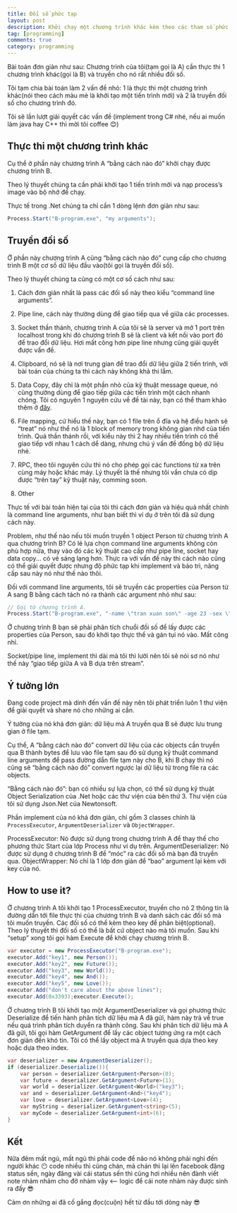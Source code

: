 ```yaml
---
title: Đối số phức tạp
layout: post
description: Khởi chạy một chương trình khác kèm theo các tham số phức tạp.
tag: [programming]
comments: true
category: programming
---
```


Bài toán đơn giản như sau: Chương trình của tôi(tạm gọi là A) cần thực thi 1 chương trình khác(gọi là B) và truyền cho nó rất nhiều đối số.

Tôi tạm chia bài toán làm 2 vấn đề nhỏ: 1 là thực thi một chương trình khác(nói theo cách màu mè là khởi tạo một tiến trình mới) và 2 là truyền đối số cho chương trình đó.

Tôi sẽ lần lượt giải quyết các vấn đề (implement trong C# nhé, nếu ai muốn làm java hay C++ thì mời tôi coffee 😊)

Thực thi một chương trình khác
------------

Cụ thể ở phần này chương trình A “bằng cách nào đó” khởi chạy được chương trình B.

Theo lý thuyết chúng ta cần phải khởi tạo 1 tiến trình mới và nạp process’s image vào bộ nhớ để chạy.

Thực tế trong .Net chúng ta chỉ cần 1 dòng lệnh đơn giản như sau:

``` cs
Process.Start("B-program.exe", "my arguments");
```

Truyền đối số
------------
Ở phần này chương trình A cũng “bằng cách nào đó” cung cấp cho chương trình B một cơ số dữ liệu đầu vào(tôi gọi là truyền đối số).

Theo lý thuyết chúng ta cũng có một cơ số cách như sau:

1. Cách đơn giản nhất là pass các đối số này theo kiểu “command line arguments”.

1. Pipe line, cách này thường dùng để giao tiếp qua về giữa các processes.

1. Socket thần thánh, chương trình A của tôi sẽ là server và mở 1 port trên localhost trong khi đó chương trình B sẽ là client và kết nối vào port đó để trao đổi dữ liệu. Hơi mất công hơn pipe line nhưng cũng giải quyết được vấn đề.

1. Clipboard, nó sẽ là nơi trung gian để trao đổi dữ liệu giữa 2 tiến trình, với bài toán của chúng ta thì cách này không khả thi lắm.

1. Data Copy, đây chỉ là một phần nhỏ của kỹ thuật message queue, nó cũng thường dùng để giao tiếp giữa các tiến trình một cách nhanh chóng. Tôi có nguyên 1 nguyên cứu về đề tài này, bạn có thể tham khảo thêm ở [đây](https://github.com/sontx/message-queue).

1. File mapping, cứ hiểu thế này, bạn có 1 file trên ổ đĩa và hệ điều hành sẽ “treat” nó như thể nó là 1 block of memory trong không gian nhớ của tiến trình. Quá thần thánh rồi, với kiểu này thì 2 hay nhiều tiến trình có thể giao tiếp với nhau 1 cách dể dàng, nhưng chú ý vấn đề đồng bộ dữ liệu nhé.

1. RPC, theo tôi nguyên cứu thì nó cho phép gọi các functions từ xa trên cùng máy hoặc khác máy. Lý thuyết là thế nhưng tôi vẩn chưa có dịp được “trên tay” kỹ thuật này, comming soon.

1. Other

Thực tế với bài toán hiện tại của tôi thì cách đơn giản và hiệu quả nhất chính là command line arguments, như bạn biết thì ví dụ ở trên tôi đã sử dụng cách này.

Problem, như thế nào nếu tôi muốn truyền 1 object Person từ chương trình A qua chương trình B? Có lẻ lựa chọn command line arguments không còn phù hợp nữa, thay vào đó các kỹ thuật cao cấp như pipe line, socket hay data copy... có vẻ sáng lạng hơn. Thực ra với vấn đề này thì cách nào cũng có thể giải quyết được nhưng độ phức tạp khi implement và bảo trì, nâng cấp sau này nó như thế nào thôi.

Đối với command line arguments, tôi sẽ truyền các properties của Person từ A sang B bằng cách tách nó ra thành các argument nhỏ như sau:

``` cs
// Gọi từ chương trình A.
Process.Start("B-program.exe", "-name \"tran xuan son\" -age 23 -sex \"unknown\"");
```

Ở chương trình B bạn sẽ phải phân tích chuổi đối số để lấy được các properties của Person, sau đó khởi tạo thực thể và gán tụi nó vào. Mất công nhỉ.

Socket/pipe line, implement thì dài mà tôi thì lười nên tôi sẽ nói sơ nó như thế này “giao tiếp giữa A và B dựa trên stream”.

Ý tưởng lớn
--------

Đang code project mà dính đến vấn đề này nên tôi phát triển luôn 1 thư viện để giải quyết và share nó cho những ai cần.

Ý tưởng của nó khá đơn giản: dữ liệu mà A truyền qua B sẽ được lưu trung gian ở file tạm.

Cụ thể, A “bằng cách nào đó” convert dữ liệu của các objects cần truyền qua B thành bytes để lưu vào file tạm sau đó sử dụng kỹ thuật command line arguments để pass đường dẩn file tạm này cho B, khi B chạy thì nó cũng sẽ “bằng cách nào đó” convert ngược lại dữ liệu từ trong file ra các objects.

“Bằng cách nào đó”: bạn có nhiều sự lựa chọn, có thể sử dụng kỹ thuật Object Serialization của .Net hoặc các thư viện của bên thứ 3. Thư viện của tôi sử dụng Json.Net của Newtonsoft.

Phần implement của nó khá đơn giản, chỉ gồm 3 classes chính là `ProcessExecutor`, `ArgumentDeserializer` và `ObjectWrapper`.

ProcessExecutor: Nó được sử dụng trong chương trình A để thay thế cho phương thức Start của lớp Process như ví dụ trên.
ArgumentDeserializer: Nó được sử dụng ở chương trình B để “móc” ra các đối số mà bạn đã truyền qua.
ObjectWrapper: Nó chỉ là 1 lớp đơn giản để “bao” argument lại kèm với key của nó.

How to use it?
--------

Ở chương trình A tôi khởi tạo 1 ProcessExecutor, truyền cho nó 2 thông tin là đường dẩn tới file thực thi của chương trình B và danh sách các đối số mà tôi muốn truyền. Các đối số có thể kèm theo key để phân biệt(optional). Theo lý thuyết thì đối số có thể là bất cứ object nào mà tôi muốn. Sau khi “setup” xong tôi gọi hàm Execute để khởi chạy chương trình B.

```cs
var executor = new ProcessExecutor("B-program.exe");
executor.Add("key1", new Person());
executor.Add("key2", new Future());
executor.Add("key3", new World());
executor.Add("key4", new And());
executor.Add("key5", new Love());
executor.Add("don't care about the above lines");
executor.Add(0x3393);executor.Execute();
```

Ở chương trình B tôi khởi tạo một ArgumentDeserializer và gọi phương thức Deserialize để tiến hành phân tích dữ liệu mà A đã gửi, hàm này trả về true nếu quá trình phân tích duyển ra thành công. Sau khi phân tích dữ liệu mà A đã gửi, tôi gọi hàm GetArgument để lấy các object tương ứng ra một cách đơn giản đến khó tin. Tôi có thể lấy object mà A truyền qua dựa theo key hoặc dựa theo index.

```cs
var deserializer = new ArgumentDeserializer();
if (deserializer.Deserialize()){
	var person = deserializer.GetArgument<Person>(0);
	var future = deserializer.GetArgument<Future>(1);
	var world = deserializer.GetArgument<World>("key3");
	var and = deserializer.GetArgument<And>("key4");
	var love = deserializer.GetArgument<Love>(4);
	var myString = deserializer.GetArgument<string>(5);
	var myCode = deserializer.GetArgument<int>(6);
}
```

Kết
-----

Nữa đêm mất ngủ, mất ngủ thì phải code để não nó không phải nghỉ đến người khác 😶 code nhiều thì cũng chán, mà chán thì lại lên facebook đăng status sến, ngày đăng vài cái status sến thì cũng hơi nhiều nên đành viết note nhảm nhảm cho đở nhàm vậy <-- logic để cái note nhảm này được sinh ra đấy 😎

Cảm ơn những ai đã cố gắng đọc(cuộn) hết từ đầu tới dòng này 😎
